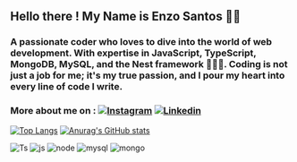 ## Hello there ! My Name is Enzo Santos 👨‍💻

### A passionate coder who loves to dive into the world of web development. With expertise in JavaScript, TypeScript, MongoDB, MySQL, and the Nest framework 🐱‍👤🐾. Coding is not just a job for me; it's my true passion, and I pour my heart into every line of code I write.

### More about me on : [![Instagram](https://img.shields.io/badge/Instagram-E4405F?style=for-the-badge&logo=instagram&logoColor=white)](https://www.instagram.com/__enzosantoss) [![Linkedin](https://img.shields.io/badge/LinkedIn-0077B5?style=for-the-badge&logo=linkedin&logoColor=white)](https://www.linkedin.com/in/enzo-augusto-dos-santos-b294aa236/)


[![Top Langs](https://github-readme-stats.vercel.app/api/top-langs/?username=EnzoSantoss&layout=pie&theme=synthwave)](https://github.com/EnzoSantoss/github-readme-stats)
[![Anurag's GitHub stats](https://github-readme-stats.vercel.app/api?username=EnzoSantoss&hide=stars&show_icons=true&rank_icon=github&theme=synthwave)](https://github.com/anuraghazra/github-readme-stats)


![Ts](https://img.shields.io/badge/TypeScript-007ACC?style=for-the-badge&logo=typescript&logoColor=white)
![js](https://img.shields.io/badge/JavaScript-F7DF1E?style=for-the-badge&logo=javascript&logoColor=black)
![node](https://img.shields.io/badge/Node.js-43853D?style=for-the-badge&logo=node.js&logoColor=white)
![mysql](https://img.shields.io/badge/MySQL-00000F?style=for-the-badge&logo=mysql&logoColor=white)
![mongo](https://img.shields.io/badge/MongoDB-4EA94B?style=for-the-badge&logo=mongodb&logoColor=white)

